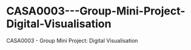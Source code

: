 # CASA0003---Group-Mini-Project-Digital-Visualisation
CASA0003 - Group Mini Project: Digital Visualisation
